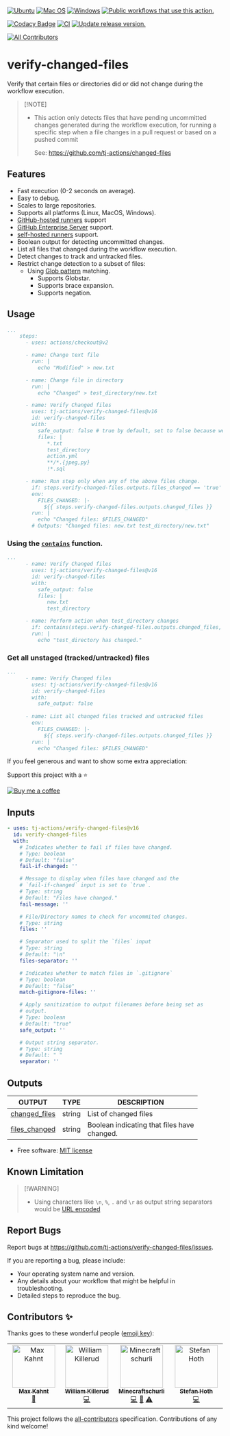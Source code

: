 [![Ubuntu](https://img.shields.io/badge/Ubuntu-E95420?style=for-the-badge\&logo=ubuntu\&logoColor=white)](https://docs.github.com/en/actions/reference/workflow-syntax-for-github-actions#jobsjob_idruns-on)
[![Mac OS](https://img.shields.io/badge/mac%20os-000000?style=for-the-badge\&logo=macos\&logoColor=F0F0F0)](https://docs.github.com/en/actions/reference/workflow-syntax-for-github-actions#jobsjob_idruns-on)
[![Windows](https://img.shields.io/badge/Windows-0078D6?style=for-the-badge\&logo=windows\&logoColor=white)](https://docs.github.com/en/actions/reference/workflow-syntax-for-github-actions#jobsjob_idruns-on)
[![Public workflows that use this action.](https://img.shields.io/endpoint?style=for-the-badge\&url=https%3A%2F%2Fused-by.vercel.app%2Fapi%2Fgithub-actions%2Fused-by%3Faction%3Dtj-actions%2Fverify-changed-files%26badge%3Dtrue)](https://github.com/search?o=desc\&q=tj-actions+verify-changed-files+language%3AYAML\&s=\&type=Code)

[![Codacy Badge](https://api.codacy.com/project/badge/Grade/a3bbaf5dc7534b4a9bf9eaef49e41b34)](https://app.codacy.com/gh/tj-actions/verify-changed-files?utm_source=github.com\&utm_medium=referral\&utm_content=tj-actions/verify-changed-files\&utm_campaign=Badge_Grade_Settings)
[![CI](https://github.com/tj-actions/verify-changed-files/workflows/CI/badge.svg)](https://github.com/tj-actions/verify-changed-files/actions?query=workflow%3ACI)
[![Update release version.](https://github.com/tj-actions/verify-changed-files/workflows/Update%20release%20version./badge.svg)](https://github.com/tj-actions/verify-changed-files/actions?query=workflow%3A%22Update+release+version.%22)

<!-- ALL-CONTRIBUTORS-BADGE:START - Do not remove or modify this section -->

[![All Contributors](https://img.shields.io/badge/all_contributors-4-orange.svg?style=flat-square)](#contributors-)

<!-- ALL-CONTRIBUTORS-BADGE:END -->

# verify-changed-files

Verify that certain files or directories did or did not change during the workflow execution.

> \[!NOTE]
>
> *   This action only detects files that have pending uncommitted changes generated during the workflow execution, for running a specific step when a file changes in a pull request or based on a pushed commit
>
>     See: https://github.com/tj-actions/changed-files

## Features

*   Fast execution (0-2 seconds on average).
*   Easy to debug.
*   Scales to large repositories.
*   Supports all platforms (Linux, MacOS, Windows).
*   [GitHub-hosted runners](https://docs.github.com/en/actions/using-github-hosted-runners/about-github-hosted-runners) support
*   [GitHub Enterprise Server](https://docs.github.com/en/enterprise-server@3.3/admin/github-actions/getting-started-with-github-actions-for-your-enterprise/getting-started-with-github-actions-for-github-enterprise-server) support.
*   [self-hosted runners](https://docs.github.com/en/actions/hosting-your-own-runners/about-self-hosted-runners) support.
*   Boolean output for detecting uncommitted changes.
*   List all files that changed during the workflow execution.
*   Detect changes to track and untracked files.
*   Restrict change detection to a subset of files:
    *   Using [Glob pattern](https://docs.github.com/en/actions/learn-github-actions/workflow-syntax-for-github-actions#filter-pattern-cheat-sheet) matching.
        *   Supports Globstar.
        *   Supports brace expansion.
        *   Supports negation.

## Usage

```yaml
...
    steps:
      - uses: actions/checkout@v2

      - name: Change text file
        run: |
          echo "Modified" > new.txt

      - name: Change file in directory
        run: |
          echo "Changed" > test_directory/new.txt

      - name: Verify Changed files
        uses: tj-actions/verify-changed-files@v16
        id: verify-changed-files
        with:
          safe_output: false # true by default, set to false because we are using an environment variable to store the output and avoid command injection.
          files: |
             *.txt
             test_directory
             action.yml
             **/*.{jpeg,py}
             !*.sql

      - name: Run step only when any of the above files change.
        if: steps.verify-changed-files.outputs.files_changed == 'true'
        env:
          FILES_CHANGED: |-
            ${{ steps.verify-changed-files.outputs.changed_files }}
        run: |
          echo "Changed files: $FILES_CHANGED"
        # Outputs: "Changed files: new.txt test_directory/new.txt"
```

### Using the [`contains`](https://docs.github.com/en/actions/learn-github-actions/expressions#contains) function.

```yaml
...
      - name: Verify Changed files
        uses: tj-actions/verify-changed-files@v16
        id: verify-changed-files
        with:
          safe_output: false
          files: |
             new.txt
             test_directory

      - name: Perform action when test_directory changes
        if: contains(steps.verify-changed-files.outputs.changed_files, 'test_directory')
        run: |
          echo "test_directory has changed."
```

### Get all unstaged (tracked/untracked) files

```yaml
...
      - name: Verify Changed files
        uses: tj-actions/verify-changed-files@v16
        id: verify-changed-files
        with:
          safe_output: false
      
      - name: List all changed files tracked and untracked files
        env:
          FILES_CHANGED: |-
            ${{ steps.verify-changed-files.outputs.changed_files }}
        run: |
          echo "Changed files: $FILES_CHANGED"
```

If you feel generous and want to show some extra appreciation:

Support this project with a :star:

[![Buy me a coffee][buymeacoffee-shield]][buymeacoffee]

[buymeacoffee]: https://www.buymeacoffee.com/jackton1

[buymeacoffee-shield]: https://www.buymeacoffee.com/assets/img/custom_images/orange_img.png

## Inputs

<!-- AUTO-DOC-INPUT:START - Do not remove or modify this section -->

```yaml
- uses: tj-actions/verify-changed-files@v16
  id: verify-changed-files
  with:
    # Indicates whether to fail if files have changed.
    # Type: boolean
    # Default: "false"
    fail-if-changed: ''

    # Message to display when files have changed and the 
    # `fail-if-changed` input is set to `true`. 
    # Type: string
    # Default: "Files have changed."
    fail-message: ''

    # File/Directory names to check for uncommited changes.
    # Type: string
    files: ''

    # Separator used to split the `files` input
    # Type: string
    # Default: "\n"
    files-separator: ''

    # Indicates whether to match files in `.gitignore`
    # Type: boolean
    # Default: "false"
    match-gitignore-files: ''

    # Apply sanitization to output filenames before being set as 
    # output. 
    # Type: boolean
    # Default: "true"
    safe_output: ''

    # Output string separator.
    # Type: string
    # Default: " "
    separator: ''

```

<!-- AUTO-DOC-INPUT:END -->

## Outputs

<!-- AUTO-DOC-OUTPUT:START - Do not remove or modify this section -->

|                                  OUTPUT                                   |  TYPE  |                   DESCRIPTION                    |
|---------------------------------------------------------------------------|--------|--------------------------------------------------|
| <a name="output_changed_files"></a>[changed\_files](#output_changed_files) | string |              List of changed files               |
| <a name="output_files_changed"></a>[files\_changed](#output_files_changed) | string | Boolean indicating that files have <br>changed.  |

<!-- AUTO-DOC-OUTPUT:END -->

*   Free software: [MIT license](LICENSE)

## Known Limitation

> \[!WARNING]
>
> *   Using characters like `\n`, `%`, `.` and `\r` as output string separators would be [URL encoded](https://www.w3schools.com/tags/ref_urlencode.asp)

## Report Bugs

Report bugs at https://github.com/tj-actions/verify-changed-files/issues.

If you are reporting a bug, please include:

*   Your operating system name and version.
*   Any details about your workflow that might be helpful in troubleshooting.
*   Detailed steps to reproduce the bug.

## Contributors ✨

Thanks goes to these wonderful people ([emoji key](https://allcontributors.org/docs/en/emoji-key)):

<!-- ALL-CONTRIBUTORS-LIST:START - Do not remove or modify this section -->

<!-- prettier-ignore-start -->

<!-- markdownlint-disable -->

<table>
  <tbody>
    <tr>
      <td align="center" valign="top" width="14.28%"><a href="https://github.com/max-kahnt-keylight"><img src="https://avatars.githubusercontent.com/u/79849575?v=4?s=100" width="100px;" alt="Max Kahnt"/><br /><sub><b>Max Kahnt</b></sub></a><br /><a href="https://github.com/tj-actions/verify-changed-files/commits?author=max-kahnt-keylight" title="Documentation">📖</a></td>
      <td align="center" valign="top" width="14.28%"><a href="https://wllm.no"><img src="https://avatars.githubusercontent.com/u/1223410?v=4?s=100" width="100px;" alt="William Killerud"/><br /><sub><b>William Killerud</b></sub></a><br /><a href="https://github.com/tj-actions/verify-changed-files/commits?author=wkillerud" title="Code">💻</a></td>
      <td align="center" valign="top" width="14.28%"><a href="https://github.com/Minecraftschurli"><img src="https://avatars.githubusercontent.com/u/23388022?v=4?s=100" width="100px;" alt="Minecraftschurli"/><br /><sub><b>Minecraftschurli</b></sub></a><br /><a href="https://github.com/tj-actions/verify-changed-files/commits?author=Minecraftschurli" title="Code">💻</a> <a href="https://github.com/tj-actions/verify-changed-files/commits?author=Minecraftschurli" title="Documentation">📖</a> <a href="https://github.com/tj-actions/verify-changed-files/commits?author=Minecraftschurli" title="Tests">⚠️</a></td>
      <td align="center" valign="top" width="14.28%"><a href="https://stefanhoth.com"><img src="https://avatars.githubusercontent.com/u/45467?v=4?s=100" width="100px;" alt="Stefan Hoth"/><br /><sub><b>Stefan Hoth</b></sub></a><br /><a href="https://github.com/tj-actions/verify-changed-files/commits?author=stefanhoth" title="Code">💻</a></td>
    </tr>
  </tbody>
</table>

<!-- markdownlint-restore -->

<!-- prettier-ignore-end -->

<!-- ALL-CONTRIBUTORS-LIST:END -->

This project follows the [all-contributors](https://github.com/all-contributors/all-contributors) specification. Contributions of any kind welcome!

